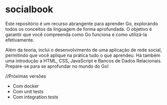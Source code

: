# socialbook

Este repositório é um recurso abrangente para aprender Go, explorando todos os conceitos da linguagem de forma aprofundada. O objetivo é garantir que você compreenda como Go funciona e como utilizá-la efetivamente.

Além da teoria, inclui o desenvolvimento de uma aplicação de rede social, permitindo que você aplique na prática tudo o que aprendeu. Há também uma introdução a HTML, CSS, JavaScript e Bancos de Dados Relacionais. Prepare-se para se aprofundar no mundo do Go!

//Próximas versões
- Com docker
- Com unit tests
- Com integration tests
